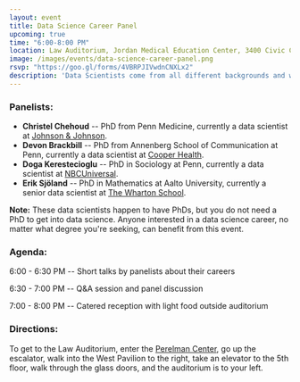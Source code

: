 ```yaml
---
layout: event
title: Data Science Career Panel
upcoming: true
time: "6:00-8:00 PM"
location: Law Auditorium, Jordan Medical Education Center, 3400 Civic Center Blvd
image: /images/events/data-science-career-panel.png
rsvp: "https://goo.gl/forms/4VBRPJIVwdnCNXLx2"
description: 'Data Scientists come from all different backgrounds and work in many different domains. Come meet four local Data Scientists and learn from them what a career in data science looks like and how you can start one.'
---
```


### Panelists:

- **Christel Chehoud** -- PhD from Penn Medicine, currently a data scientist at [Johnson & Johnson](https://www.jnj.com/).
- **Devon Brackbill** -- PhD from Annenberg School of Communication at Penn, currently a data scientist at [Cooper Health](http://www.cooperhealth.org/).
- **Doga Kerestecioglu** -- PhD in Sociology at Penn, currently a data scientist at [NBCUniversal](http://www.nbcuniversal.com/).
- **Erik Sjöland** -- PhD in Mathematics at Aalto University, currently a senior data scientist at [The Wharton School](https://www.wharton.upenn.edu/).

**Note:** These data scientists happen to have PhDs, but you do not need a PhD to get into data science. Anyone interested in a data science career, no matter what degree you're seeking, can benefit from this event.

### Agenda:

6:00 - 6:30 PM -- Short talks by panelists about their careers

6:30 - 7:00 PM -- Q&A session and panel discussion

7:00 - 8:00 PM -- Catered reception with light food outside auditorium

### Directions:

To get to the Law Auditorium, enter the [Perelman Center](https://www.google.com/maps/place/Perelman+Center+for+Advanced+Medicine/), go up the escalator, walk into the West Pavilion to the right, take an elevator to the 5th floor, walk through the glass doors, and the auditorium is to your left.
